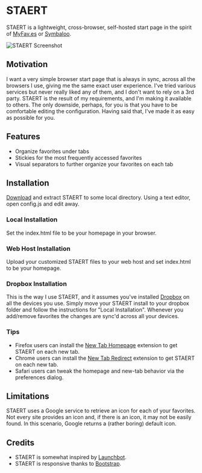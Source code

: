 # STAERT
STAERT is a lightweight, cross-browser, self-hosted start page in the spirit of [MyFav.es](https://www.myfav.es/) or [Symbaloo](http://www.symbaloo.com/).

![STAERT Screenshot](http://i1366.photobucket.com/albums/r778/sugonaut/Screenshots/STAEligRT_-_2016-06-24_11.18.44_zpsb95vl2xu.png)

## Motivation
I want a very simple browser start page that is always in sync, across all the browsers I use, giving me the same exact user experience. I've tried various services but never really liked any of them, and I don't want to rely on a 3rd party. STAERT is the result of my requirements, and I'm making it available to others. The only downside, perhaps, for you is that you have to be comfortable editing the configuration. Having said that, I've made it as easy as possible for you.

## Features
* Organize favorites under tabs
* Stickies for the most frequently accessed favorites
* Visual separators to further organize your favorites on each tab

## Installation
[Download](https://github.com/OttoHagg/staert/archive/master.zip) and extract STAERT to some local directory. Using a text editor, open config.js and edit away.

### Local Installation
Set the index.html file to be your homepage in your browser. 

### Web Host Installation
Upload your customized STAERT files to your web host and set index.html to be your homepage.

### Dropbox Installation
This is the way I use STAERT, and it assumes you've installed [Dropbox](https://www.dropbox.com/) on all the devices you use. Simply move your STAERT install to your dropbox folder and follow the instructions for "Local Installation". Whenever you add/remove favorites the changes are sync'd across all your devices.

### Tips
* Firefox users can install the [New Tab Homepage](https://addons.mozilla.org/en-US/firefox/addon/new-tab-homepage/) extension to get STAERT on each new tab.
* Chrome users can install the [New Tab Redirect](https://chrome.google.com/webstore/detail/new-tab-redirect/icpgjfneehieebagbmdbhnlpiopdcmna) extension to get STAERT on each new tab.
* Safari users can tweak the homepage and new-tab behavior via the preferences dialog.

## Limitations
STAERT uses a Google service to retrieve an icon for each of your favorites. Not every site provides an icon and, if there is an icon, it may not be easily found. In this scenario, Google returns a (rather boring) default icon.

## Credits
* STAERT is somewhat inspired by [Launchbot](http://launchbot.michaelxander.com).
* STAERT is responsive thanks to [Bootstrap](http://getbootstrap.com).
